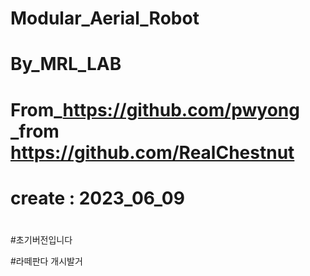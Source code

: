 # Modular_Aerial_Robot
# By_MRL_LAB
# From_https://github.com/pwyong _from https://github.com/RealChestnut
# create : 2023_06_09
#
#
#
#
#초기버전입니다 




#라떼판다 개시발거
